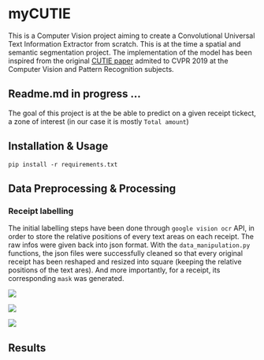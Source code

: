 # myCUTIE
This is a Computer Vision project aiming to create a Convolutional Universal Text Information Extractor from scratch. This is at the time a spatial and semantic segmentation project. The implementation of the model has been inspired from the original  [CUTIE paper](https://arxiv.org/abs/1903.12363v4) admited to CVPR 2019 at the Computer Vision and Pattern Recognition subjects.

## Readme.md in progress ...

The goal of this project is at the be able to predict on a given receipt tickect, a zone of interest (in our case it is mostly `Total amount`)

## Installation & Usage

```
pip install -r requirements.txt
```

## Data Preprocessing & Processing

### Receipt labelling

The initial labelling steps have been done through `google vision ocr` API, in order to store the relative positions of every text areas on each receipt. The raw infos were given back into json format.
With the `data_manipulation.py` functions, the json files were successfully cleaned so that every original receipt has been reshaped and resized into square (keeping the relative positions of the text ares). And more importantly, for a receipt, its corresponding `mask` was generated.


<p class="row">
  
  <p class="col-md-6 col-lg-4">
    <img src="https://github.com/IsmaelMekene/meteor-CUTIE/blob/main/data/1087img.png"/>
  </p>

  <p class="col-md-6 col-lg-4">
    <img src="https://github.com/IsmaelMekene/meteor-CUTIE/blob/main/data/mask1087.png"/>
  </p>

  <p class="col-md-6 col-lg-4">
    <img src="https://github.com/IsmaelMekene/meteor-CUTIE/blob/main/data/over1087.png"/>
  </p>
  
</p>

  <p align="center">


## Results
